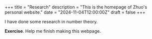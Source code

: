 +++
title = "Research"
description = "This is the homepage of Zhuo's personal website."
date = "2024-11-04T12:00:00Z"
draft = false
+++

I have done some research in number theory.

**Exercise**. Help me finish making this webpage.